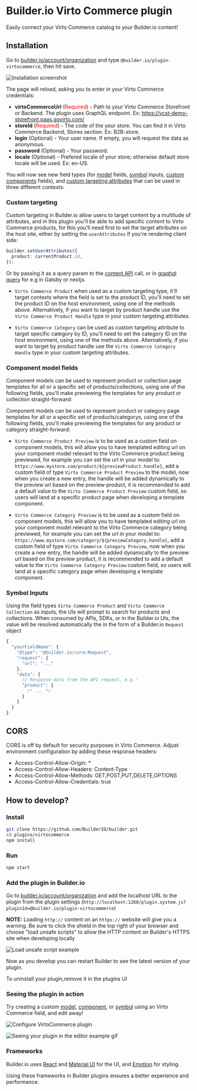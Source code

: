 # Builder.io Virto Commerce plugin

Easily connect your Virto Commerce catalog to your Builder.io content!

## Installation

Go to [builder.io/account/organization](https://builder.io/account/organization) and type `@builder.io/plugin-virtocommerce`, then hit save.

![Installation screenshot](https://cdn.builder.io/api/v1/image/assets%2F6d39f4449e2b4e6792a793bb8c1d9615%2F18a7201313914cccae7f0311a1a614ae)

The page will reload, asking you to enter in your Virto Commerce credentials: 

* **virtoCommerceUrl** (<span style="color:red">Required</span>) - Path to your Virto Commerce Storefront or Backend. The plugin uses GraphQL endpoint. Ex: https://vcst-demo-storefront.paas.govirto.com/
* **storeId** (<span style="color:red">Required</span>) - The code of the your store. You can find it in Virto Commerce Backend, Stores section. Ex: B2B-store.
* **login** (Optional) - Your user name. If empty, you will request the data as anonymous.
* **password** (Optional) - Your password. 
* **locale** (Optional) - Prefered locale of your store; otherwise default store locale will be used. Ex: en-US.

You will now see new field types (for [model](https://builder.io/c/docs/guides/getting-started-with-models) fields, [symbol](https://builder.io/c/docs/guides/symbols) inputs, [custom components](https://builder.io/c/docs/custom-react-components) fields), and [custom targeting attributes](https://www.builder.io/c/docs/guides/targeting-and-scheduling#custom-targeting) that can be used in three different contexts:

### Custom targeting

Custom targeting in Builder.io allow users to target content by a multitude of attributes, and in this plugin you'll be able to add specific content to Virto Commerce products, for this you'll need first to set the target attributes on the host site, either by setting the `userAttributes` if you're rendering client side:

```ts
builder.setUserAttributes({
  product: currentProduct.id,
});
```

Or by passing it as a query param to the [content API](https://www.builder.io/c/docs/query-api#:~:text=userAttributes) call, or in [graqhql query](https://www.builder.io/c/docs/graphql-api#:~:text=with%20targeting) for e.g in Gatsby or nextjs.

- `Virto Commerce Product` when used as a custom targeting type, it'll target contexts where the field is set to the product ID, you'll need to set the product ID on the host environment, using one of the methods above. Alternatively, if you want to target by product handle use the `Virto Commerce Product Handle` type in your custom targeting attributes.

- `Virto Commerce Category` can be used as custom targeting attribute to target specific category by ID, you'll need to set the category ID on the host environment, using one of the methods above. Alternatively, if you want to target by product handle use the `Virto Commerce Category Handle` type in your custom targeting attributes.

### Component model fields

Component models can be used to represent product or collection page templates for all or a specific set of products/collections, using one of the following fields, you'll make previewing the templates for any product or collection straight-forward:

Component models can be used to represent product or category page templates for all or a specific set of products/categorys, using one of the following fields, you'll make previewing the templates for any product or category straight-forward:

- `Virto Commerce Product Preview` is to be used as a custom field on component models, this will allow you to have templated editing url on your component model relevant to the Virto Commerce product being previewed, for example you can set the url in your model to:
  `https://www.mystore.com/product/${previewProduct.handle}`, add a custom field of type `Virto Commerce Product Preview` to the model, now when you create a new entry, the handle will be added dynamically to the preview url based on the preview product, it is recommended to add a default value to the `Virto Commerce Product Preview` custom field, so users will land at a specific product page when developing a template component.

- `Virto Commerce Category Preview` is to be used as a custom field on component models, this will allow you to have templated editing url on your component model relevant to the Virto Commerce category being previewed, for example you can set the url in your model to:
  `https://www.mystore.com/category/${previewCategory.handle}`, add a custom field of type `Virto Commerce Category Preview`, now when you create a new entry, the handle will be added dynamically to the preview url based on the preview product, it is recommended to add a default value to the `Virto Commerce Category Preview` custom field, so users will land at a specific category page when developing a template component.

### Symbol Inputs

Using the field types `Virto Commerce Product` and `Virto Commerce Collection` as inputs, the UIs will prompt to search for products and collections. When consumed by APIs, SDKs, or in the Builder.io UIs, the value will be resolved automatically the in the form of a Builder.io `Request` object

```js
{
  "yourFieldName": {
    "@type": "@builder.io/core:Request",
    "request": {
      "url": "..."
    },
    "data": {
      // Response data from the API request, e.g.:
      "product": {
        /* ... */
      }
    }
  }
}
```

## CORS
CORS is off by default for security purposes in Virto Commerce. Adjust environment configuration by adding these response headers:

* Access-Control-Allow-Origin: *
* Access-Control-Allow-Headers: Content-Type
* Access-Control-Allow-Methods: GET,POST,PUT,DELETE,OPTIONS
* Access-Control-Allow-Credentials: true

## How to develop?

### Install

```bash
git clone https://github.com/BuilderIO/builder.git
cd plugins/virtocommerce
npm install
```

### Run

```bash
npm start
```

### Add the plugin in Builder.io

Go to [builder.io/account/organization](https://builder.io/account/organization) and add the localhost URL to the plugin from the plugin settings (`http://localhost:1268/plugin.system.js?pluginId=@builder.io/plugin-virtocommerce`)

**NOTE:** Loading `http://` content on an `https://` website will give you a warning. Be sure to click the shield in the top right of your browser and choose "load unsafe scripts" to allow the HTTP content on Builder's HTTPS site when developing locally

<img alt="Load unsafe script example" src="https://i.stack.imgur.com/uSaLL.png">

Now as you develop you can restart Builder to see the latest version of your plugin.

To uninstall your plugin,remove it in the plugins UI

### Seeing the plugin in action

Try creating a custom [model](https://builder.io/c/docs/guides/getting-started-with-models), [component](https://builder.io/c/docs/custom-react-components), or [symbol](https://builder.io/c/docs/guides/symbols) using an Virto Commerce field, and edit away!

![Configure VirtoCommerce plugin](https://github.com/VirtoCommerce/builder-io/assets/330693/12caeca0-eb50-4a3a-a6a9-c9a3c9b11f8c)

![Seeing your plugin in the editor example gif](https://github.com/VirtoCommerce/builder-io/assets/330693/ef13e355-d197-4e72-bbc3-f3dd0ebb1413)

### Frameworks

Builder.io uses [React](https://github.com/facebook/react) and [Material UI](https://github.com/mui-org/material-ui) for the UI, and [Emotion](https://github.com/emotion-js/emotion) for styling.

Using these frameworks in Builder plugins ensures a better experience and performance.
